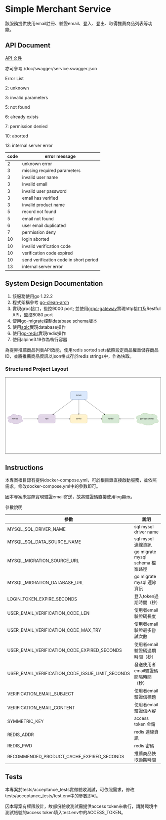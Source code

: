 # Simple Merchant Service

該服務提供使用email註冊、驗證email、登入、登出、取得推薦商品列表等功能。

## API Document

[API 文件](https://gitlab.com/way11229/simple_merchant/-/blob/main/doc/service.swagger.json?ref_type=heads)

亦可參考./doc/swagger/service.swagger.json

Error List

2: unknown

3: invalid parameters

5: not found

6: already exists

7: permission denied

10: aborted

13: internal server error

|  code   | error message  |
|  ----  | ----  |
| 2  | unknown error |
| 3  | missing required parameters |
| 3  | invalid user name |
| 3  | invalid email |
| 3  | invalid user password |
| 3  | email has verified |
| 3  | invalid product name |
| 5  | record not found |
| 5  | email not found |
| 6  | user email duplicated |
| 7  | permission deny |
| 10  | login aborted |
| 10  | invalid verification code |
| 10  | verification code expired |
| 10  | send verification code in short period |
| 13  | internal server error |

## System Design Documentation

1. 該服務使用go 1.22.2
2. 程式架構參考 [go-clean-arch](https://github.com/bxcodec/go-clean-arch)
3. 實現grpc接口，監控9000 port; 並使用[grpc-gateway](https://github.com/grpc-ecosystem/grpc-gateway)實現http接口及Restful API，監控8080 port
4. 使用[go-migrate](https://github.com/golang-migrate/migrate)控制database schema版本
5. 使用[sqlc](https://github.com/sqlc-dev/sqlc)實現database操作
6. 使用[go-redis](https://github.com/redis/go-redis)實現redis操作
7. 使用alpine3.19作為執行容器

為提昇推薦商品列表API效能，使用redis sorted sets依照設定商品權重儲存商品ID，並將推薦商品資訊以json格式存於redis strings中，作為快取。

### Structured Project Layout

![image](https://github.com/way11229/simple_merchant/blob/main/simple_merchant_struct_project_layout.png)

## Instructions

本專案根目錄有提供docker-compose.yml，可於根目錄直接啟動服務，並依照需求，修改docker-compose.yml中的參數即可。

因本專案未實際實現驗證email寄送，故將驗證碼直接使用log顯示。

參數說明

|  參數   | 說明  |
|  ----  | ----  |
|  MYSQL_SQL_DRIVER_NAME  |  sql mysql driver name  |
|  MYSQL_SQL_DATA_SOURCE_NAME  |  sql mysql 連線資訊  |
|  MYSQL_MIGRATION_SOURCE_URL  |  go migrate mysql schema 檔案路徑  |
|  MYSQL_MIGRATION_DATABASE_URL  |  go migrate mysql 連線資訊 |
|  LOGIN_TOKEN_EXPIRE_SECONDS  |  登入token過期時間（秒）  |
|  USER_EMAIL_VERIFICATION_CODE_LEN  |  使用者email驗證碼長度  |
|  USER_EMAIL_VERIFICATION_CODE_MAX_TRY  |  使用者email驗證最多嘗試次數  |
|  USER_EMAIL_VERIFICATION_CODE_EXPIRED_SECONDS  |  使用者email驗證碼過期時間（秒）  |
|  USER_EMAIL_VERIFICATION_CODE_ISSUE_LIMIT_SECONDS  |  發送使用者email驗證碼間隔時間（秒）  |
|  VERIFICATION_EMAIL_SUBJECT  |  使用者email驗證信標題  |
|  VERIFICATION_EMAIL_CONTENT  |  使用者email驗證信內容  |
|  SYMMETRIC_KEY  |  access token 金鑰  |
|  REDIS_ADDR  |  redis 連線資訊  |
|  REDIS_PWD  |  redis 密碼  |
|  RECOMMENDED_PRODUCT_CACHE_EXPIRED_SECONDS  |  推薦商品快取過期時間  |

## Tests

本專案於tests/acceptance_tests實做驗收測試，可依照需求，修改tests/acceptance_tests/test.env中的參數即可。

因本專案有權限設計，故部份驗收測試需提供access token來執行，請將環境中測試帳號的access token填入test.env中的ACCESS_TOKEN。
